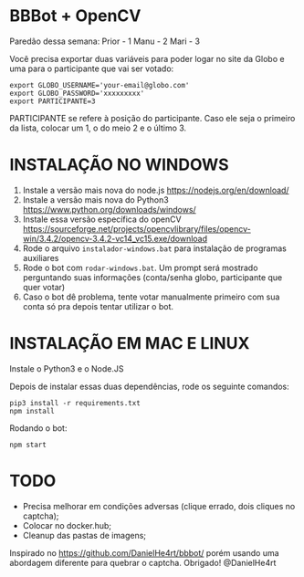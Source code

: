 BBBot + OpenCV
===============

Paredão dessa semana:
Prior - 1
Manu - 2
Mari - 3


Você precisa exportar duas variáveis para poder logar no site da Globo e uma para o participante que vai ser votado:

```
export GLOBO_USERNAME='your-email@globo.com'
export GLOBO_PASSWORD='xxxxxxxxx'
export PARTICIPANTE=3
```

PARTICIPANTE se refere à posição do participante. Caso ele seja o primeiro da lista, colocar um 1,
o do meio 2 e o último 3.

INSTALAÇÃO NO WINDOWS
=====================

1) Instale a versão mais nova do node.js https://nodejs.org/en/download/
2) Instale a versão mais nova do Python3 https://www.python.org/downloads/windows/
3) Instale essa versão específica do openCV https://sourceforge.net/projects/opencvlibrary/files/opencv-win/3.4.2/opencv-3.4.2-vc14_vc15.exe/download
3) Rode o arquivo `instalador-windows.bat` para instalação de programas auxiliares
4) Rode o bot com `rodar-windows.bat`. Um prompt será mostrado perguntando suas informações (conta/senha globo, participante que quer votar)
5) Caso o bot dê problema, tente votar manualmente primeiro com sua conta só pra depois tentar utilizar o bot.

INSTALAÇÃO EM MAC E LINUX
==============

Instale o Python3 e o Node.JS

Depois de instalar essas duas dependências, rode os seguinte comandos:

```
pip3 install -r requirements.txt
npm install
```

Rodando o bot:

```
npm start
```

TODO
=====

  - Precisa melhorar em condições adversas (clique errado, dois cliques no captcha);
  - Colocar no docker.hub;
  - Cleanup das pastas de imagens;

Inspirado no https://github.com/DanielHe4rt/bbbot/ porém usando uma abordagem diferente para quebrar o captcha.
Obrigado! @DanielHe4rt
